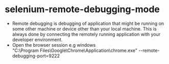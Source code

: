 # selenium-remote-debugging-mode
* Remote debugging is debugging of application that might be running on some other machine or device other than your local machine. This is always done by connecting the   remotely running application with your developer environment.<br>
* Open the browser session e.g windows<br>
  "C:\Program Files\Google\Chrome\Application\chrome.exe" --remote-debugging-port=9222
